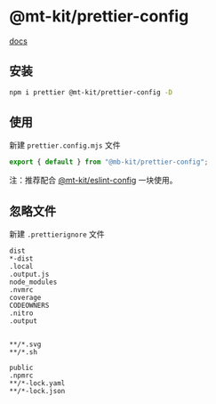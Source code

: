 # @mt-kit/prettier-config

[docs](https://prettier.nodejs.cn/)

## 安装

```bash
npm i prettier @mt-kit/prettier-config -D
```

## 使用

新建 `prettier.config.mjs` 文件

```js
export { default } from "@mb-kit/prettier-config";
```

注：推荐配合 [@mt-kit/eslint-config](https://www.npmjs.com/package/@mt-kit/eslint-config) 一块使用。

## 忽略文件

新建 `.prettierignore` 文件

```.prettierignore
dist
*-dist
.local
.output.js
node_modules
.nvmrc
coverage
CODEOWNERS
.nitro
.output


**/*.svg
**/*.sh

public
.npmrc
**/*-lock.yaml
**/*-lock.json
```
